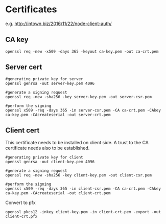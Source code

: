 # Certificates

e.g. http://intown.biz/2016/11/22/node-client-auth/

## CA key
```
openssl req -new -x509 -days 365 -keyout ca-key.pem -out ca-crt.pem
```    

## Server cert
```
#generating private key for server
openssl genrsa -out server-key.pem 4096
 
#generate a signing request
openssl req -new -sha256 -key server-key.pem -out server-csr.pem
 
#perform the signing
openssl x509 -req -days 365 -in server-csr.pem -CA ca-crt.pem -CAkey ca-key.pem -CAcreateserial -out server-crt.pem
```

## Client cert
This certificate needs to be installed on client side. A trust to the CA certificate needs also to be established.

```
#generating private key for client
openssl genrsa -out client-key.pem 4096
 
#generate a signing request
openssl req -new -sha256 -key client-key.pem -out client-csr.pem
 
#perform the signing
openssl x509 -req -days 365 -in client-csr.pem -CA ca-crt.pem -CAkey ca-key.pem -CAcreateserial -out client-crt.pem
```

Convert to pfx

```
openssl pkcs12 -inkey client-key.pem -in client-crt.pem -export -out client-crt.pfx
```
